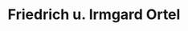 ---
title: "Friedrich u. Irmgard Ortel"
url: /oberkotzau/friedrich-u-irmgard-ortel/
shop: Metzgerei
---